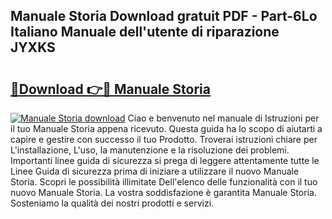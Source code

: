 ## Manuale Storia Download gratuit PDF - Part-6Lo Italiano Manuale dell'utente di riparazione JYXKS

# <h2><a href="http://dfe7oih.blite.top/?on=Manuale+Storia">🔗Download 👉🔴 Manuale Storia</a></h2>

[![Manuale Storia download](https://i.imgur.com/lujVjoI.png)](http://dfe7oih.blite.top/?on=Manuale+Storia)
Ciao e benvenuto nel manuale di Istruzioni per il tuo Manuale Storia appena ricevuto. Questa guida ha lo scopo di aiutarti a capire e gestire con successo il tuo Prodotto. Troverai istruzioni chiare per L'installazione, L'uso, la manutenzione e la risoluzione dei problemi. Importanti linee guida di sicurezza si prega di leggere attentamente tutte le Linee Guida di sicurezza prima di iniziare a utilizzare il nuovo Manuale Storia. Scopri le possibilità illimitate Dell'elenco delle funzionalità con il tuo nuovo Manuale Storia. La vostra soddisfazione è garantita Manuale Storia. Sosteniamo la qualità dei nostri prodotti e servizi.

